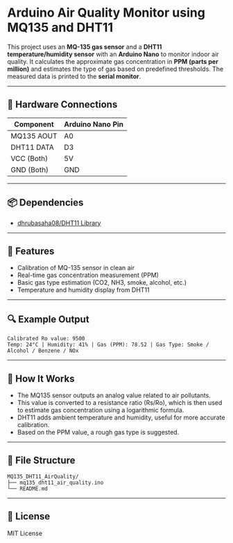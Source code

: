 # Arduino Air Quality Monitor using MQ135 and DHT11

This project uses an **MQ-135 gas sensor** and a **DHT11 temperature/humidity sensor** with an **Arduino Nano** to monitor indoor air quality. It calculates the approximate gas concentration in **PPM (parts per million)** and estimates the type of gas based on predefined thresholds. The measured data is printed to the **serial monitor**.

---

## 📌 Hardware Connections

| Component    | Arduino Nano Pin |
|--------------|------------------|
| MQ135 AOUT   | A0               |
| DHT11 DATA   | D3               |
| VCC (Both)   | 5V               |
| GND (Both)   | GND              |

---

## 📦 Dependencies

- [dhrubasaha08/DHT11 Library](https://github.com/dhrubasaha08/DHT11)

---

## 🔧 Features

- Calibration of MQ-135 sensor in clean air
- Real-time gas concentration measurement (PPM)
- Basic gas type estimation (CO2, NH3, smoke, alcohol, etc.)
- Temperature and humidity display from DHT11

---

## 🔍 Example Output

```
Calibrated Ro value: 9500
Temp: 24°C | Humidity: 41% | Gas (PPM): 78.52 | Gas Type: Smoke / Alcohol / Benzene / NOx
```

---

## 🧪 How It Works

- The MQ135 sensor outputs an analog value related to air pollutants.
- This value is converted to a resistance ratio (Rs/Ro), which is then used to estimate gas concentration using a logarithmic formula.
- DHT11 adds ambient temperature and humidity, useful for more accurate calibration.
- Based on the PPM value, a rough gas type is suggested.

---

## 📁 File Structure

```
MQ135_DHT11_AirQuality/
├── mq135_dht11_air_quality.ino
└── README.md
```

---

## 🧾 License

MIT License
